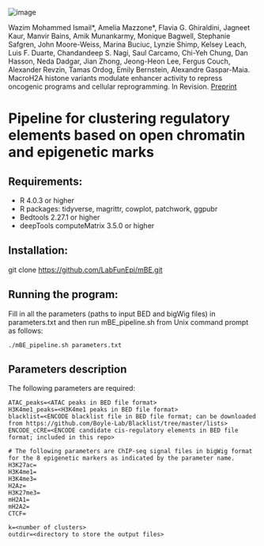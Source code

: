 ![image](https://user-images.githubusercontent.com/5864081/173095749-711e59c1-b70c-4bde-8b5d-4adc9217e3ad.png)

Wazim Mohammed Ismail*, Amelia Mazzone*, Flavia G. Ghiraldini, Jagneet Kaur, Manvir Bains, Amik Munankarmy, Monique Bagwell, Stephanie Safgren, John Moore-Weiss, Marina Buciuc, Lynzie Shimp, Kelsey Leach, Luis F. Duarte, Chandandeep S. Nagi, Saul Carcamo, Chi-Yeh Chung, Dan Hasson, Neda Dadgar, Jian Zhong, Jeong-Heon Lee, Fergus Couch, Alexander Revzin, Tamas Ordog, Emily Bernstein, Alexandre Gaspar-Maia. MacroH2A histone variants modulate enhancer activity to repress oncogenic programs and cellular reprogramming. In Revision. [Preprint](https://doi.org/10.21203/rs.3.rs-384560/v1)

# Pipeline for clustering regulatory elements based on open chromatin and epigenetic marks

## Requirements:
- R 4.0.3 or higher
- R packages: tidyverse, magrittr, cowplot, patchwork, ggpubr
- Bedtools 2.27.1 or higher
- deepTools computeMatrix 3.5.0 or higher

## Installation: 
git clone https://github.com/LabFunEpi/mBE.git

## Running the program: 
Fill in all the parameters (paths to input BED and bigWig files) in parameters.txt and then run mBE_pipeline.sh from Unix command prompt as follows: 
```
./mBE_pipeline.sh parameters.txt
```

## Parameters description
The following parameters are required: 
```
ATAC_peaks=<ATAC peaks in BED file format>
H3K4me1_peaks=<H3K4me1 peaks in BED file format>
blacklist=<ENCODE blacklist file in BED file format; can be downloaded from https://github.com/Boyle-Lab/Blacklist/tree/master/lists>
ENCODE_cCRE=<ENCODE candidate cis-regulatory elements in BED file format; included in this repo>

# The following parameters are ChIP-seq signal files in bigWig format for the 8 epigenetic markers as indicated by the parameter name. 
H3K27ac=
H3K4me1=
H3K4me3=
H2Az=
H3K27me3=
mH2A1=
mH2A2=
CTCF=

k=<number of clusters>
outdir=<directory to store the output files>
```
